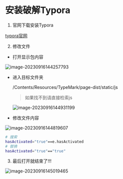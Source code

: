 # 安装破解Typora

1. 官网下载安装Typora

[typora官网](https://typora.io/#download)

2. 修改文件

- 打开显示包内容

![image-20230916144257793](https://wang-rich.oss-cn-hangzhou.aliyuncs.com/img/image-20230916144257793.png)

- 进入目标文件夹

  /Contents/Resources/TypeMark/page-dist/static/js 

  > 如果找不到请直接检索js

  ![image-20230916144931199](https://wang-rich.oss-cn-hangzhou.aliyuncs.com/img/image-20230916144931199.png)

- 修改文件内容

![image-20230916144819607](https://wang-rich.oss-cn-hangzhou.aliyuncs.com/img/image-20230916144819607.png)

```bash
# 搜索
hasActivated="true"==e.hasActivated
# 替换
hasActivated="true"=="true"
```

3. 最后打开就结束了!!!

![image-20230916145019465](https://wang-rich.oss-cn-hangzhou.aliyuncs.com/img/image-20230916145019465.png)